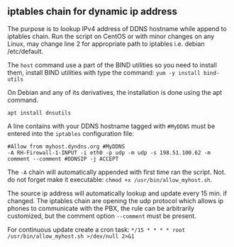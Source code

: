 ## iptables chain for dynamic ip address

The purpose is to lookup IPv4 address of DDNS hostname while append to iptables chain.
Run the script on CentOS or with minor changes on any Linux, may change line 2 for appropriate path to iptables i.e. debian /etc/default.

The `host` command use a part of the BIND utilities so you need to install them, install BIND utilities with type the command:
`yum -y install bind-utils`

On Debian and any of its derivatives, the installation is done using the apt command.

`apt install dnsutils`

A line contains with your DDNS hostname tagged with `#MyDDNS` must be entered into the `iptables` configuration file:

````
#Allow from myhost.dyndns.org #MyDDNS
-A RH-Firewall-1-INPUT -i eth0 -p udp -m udp -s 198.51.100.62 -m comment --comment #DDNSIP -j ACCEPT
````
The `-A` chain will automatically appended with first time ran the script. Not. do not forget make it executable: `chmod +x /usr/bin/allow_myhost.sh`. 

The source ip address will automatically lookup and update every 15 min. if changed. The iptables chain are opening the udp protocol which allows ip phones to communicate with the PBX, the rule can be arbitrarily customized, but the comment option `--comment` must be present.

For continuous update create a cron task:
`*/15 * * * * root /usr/bin/allow_myhost.sh >/dev/null 2>&1`

